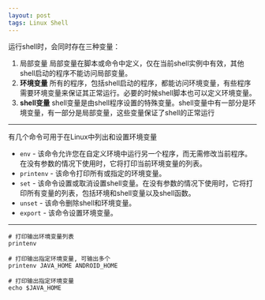 ```yaml
---
layout: post
tags: Linux Shell
---
```


运行shell时，会同时存在三种变量：

1. 局部变量 局部变量在脚本或命令中定义，仅在当前shell实例中有效，其他shell启动的程序不能访问局部变量。
2. **环境变量** 所有的程序，包括shell启动的程序，都能访问环境变量，有些程序需要环境变量来保证其正常运行。必要的时候shell脚本也可以定义环境变量。
3. **shell变量** shell变量是由shell程序设置的特殊变量。shell变量中有一部分是环境变量，有一部分是局部变量，这些变量保证了shell的正常运行

---

有几个命令可用于在Linux中列出和设置环境变量
- `env` - 该命令允许您在自定义环境中运行另一个程序，而无需修改当前程序。在没有参数的情况下使用时，它将打印当前环境变量的列表。
- `printenv` - 该命令打印所有或指定的环境变量。
- `set` - 该命令设置或取消设置shell变量。在没有参数的情况下使用时，它将打印所有变量的列表，包括环境和shell变量以及shell函数。
- `unset` - 该命令删除shell和环境变量。
- `export` - 该命令设置环境变量。

---

```
# 打印输出环境变量列表
printenv

# 打印输出指定环境变量, 可输出多个
printenv JAVA_HOME ANDROID_HOME

# 打印输出指定环境变量
echo $JAVA_HOME
```

